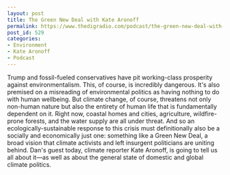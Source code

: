 ```yaml
---
layout: post
title: The Green New Deal with Kate Aronoff
permalink: https://www.thedigradio.com/podcast/the-green-new-deal-with-kate-aronoff/index.html
post_id: 529
categories: 
- Environment
- Kate Aronoff
- Podcast
---
```


Trump and fossil-fueled conservatives have pit working-class prosperity against environmentalism. This, of course, is incredibly dangerous. It's also premised on a misreading of environmental politics as having nothing to do with human wellbeing. But climate change, of course, threatens not only non-human nature but also the entirety of human life that is fundamentally dependent on it. Right now, coastal homes and cities, agriculture, wildfire-prone forests, and the water supply are all under threat. And so an ecologically-sustainable response to this crisis must definitionally also be a socially and economically just one: something like a Green New Deal, a broad vision that climate activists and left insurgent politicians are uniting behind. Dan's guest today, climate reporter Kate Aronoff, is going to tell us all about it—as well as about the general state of domestic and global climate politics.